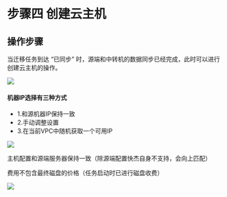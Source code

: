 # 步骤四 创建云主机

## 操作步骤

当迁移任务到达 “已同步” 时，源端和中转机的数据同步已经完成，此时可以进行创建云主机的操作。

![](http://usmc-doc.cn-bj.ufileos.com/stepfour001.png)

#### 机器IP选择有三种方式

- 1.和源机器IP保持一致
- 2.手动调整设置
- 3.在当前VPC中随机获取一个可用IP

![](http://usmc-doc.cn-bj.ufileos.com/practice012.png)

主机配置和源端服务器保持一致（除源端配置快杰自身不支持，会向上匹配）

费用不包含最终磁盘的价格（任务启动时已进行磁盘收费）

![](http://usmc-doc.cn-bj.ufileos.com/stepfour003.png)
